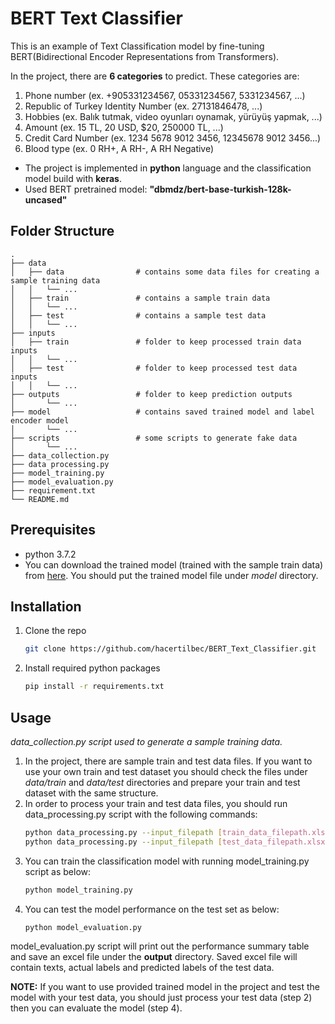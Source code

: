 # BERT Text Classifier
This is an example of Text Classification model by fine-tuning BERT(Bidirectional Encoder Representations from Transformers).

In the project, there are **6 categories** to predict. These categories are:
1. Phone number (ex. +905331234567, 05331234567, 5331234567, ...)
2. Republic of Turkey Identity Number (ex. 27131846478, ...)
3. Hobbies (ex. Balık tutmak, video oyunları oynamak, yürüyüş yapmak, ...)
4. Amount (ex. 15 TL, 20 USD, $20, 250000 TL, ...)
5. Credit Card Number (ex. 1234 5678 9012 3456, 12345678 9012 3456...)
6. Blood type (ex. 0 RH+, A RH-, A RH Negative)


* The project is implemented in **python** language and the classification model build with **keras**.
* Used BERT pretrained model: **"dbmdz/bert-base-turkish-128k-uncased"**

## Folder Structure

    .
    ├── data
    │   ├── data                # contains some data files for creating a sample training data
    │   │   └── ...
    │   ├── train               # contains a sample train data
    │   │   └── ...
    │   ├── test                # contains a sample test data
    │   │   └── ...
    ├── inputs
    │   ├── train               # folder to keep processed train data inputs
    │   │   └── ...
    │   ├── test                # folder to keep processed test data inputs
    │   │   └── ...
    ├── outputs                 # folder to keep prediction outputs
    │       └── ...
    ├── model                   # contains saved trained model and label encoder model
    │       └── ...
    ├── scripts                 # some scripts to generate fake data
    │       └── ...
    ├── data_collection.py
    ├── data processing.py
    ├── model_training.py
    ├── model_evaluation.py
    ├── requirement.txt
    └── README.md

    
## Prerequisites

* python 3.7.2
* You can download the trained model (trained with the sample train data) from [here](https://drive.google.com/file/d/1YzAmO-mfLLthpPF4YKjgI6E4lnFnQL4C/view?usp=sharing). You should put the trained model file under *model* directory.


## Installation

1. Clone the repo
   ```sh
   git clone https://github.com/hacertilbec/BERT_Text_Classifier.git
   ```
2. Install required python packages
   ```sh
   pip install -r requirements.txt
   ```
   
## Usage

*data_collection.py script used to generate a sample training data.*

1. In the project, there are sample train and test data files. If you want to use your own train and test dataset you should check the files under *data/train* and *data/test* directories and prepare your train and test dataset with the same structure. 
2. In order to process your train and test data files, you should run data_processing.py script with the following commands:
   ```sh
   python data_processing.py --input_filepath [train_data_filepath.xlsx] --type train
   python data_processing.py --input_filepath [test_data_filepath.xlsx] --type test
   ```
3. You can train the classification model with running model_training.py script as below:
   ```sh
   python model_training.py
   ```
4. You can test the model performance on the test set as below:
   ```sh
   python model_evaluation.py
   ```
model_evaluation.py script will print out the performance summary table and save an excel file under the **output** directory. Saved excel file will contain texts, actual labels and predicted labels of the test data.

**NOTE:** If you want to use provided trained model in the project and test the model with your test data, you should just process your test data (step 2) then you can evaluate the model (step 4).

